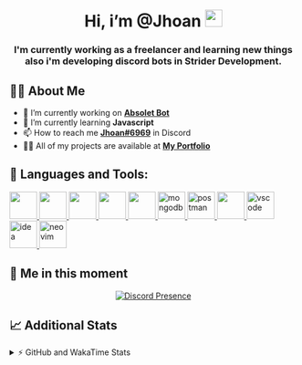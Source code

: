 <h1 align="center">Hi, i’m @Jhoan <img src="https://i.imgur.com/ILVRpZm.gif" width="30px"></h1>
<h3 align="center">I'm currently working as a freelancer and learning new things also i'm developing discord bots in Strider Development.</h3>

## 🙋‍♂️ About Me

- 🔭 I’m currently working on **[Absolet Bot](https://strider.cloud)**
- 🌱 I’m currently learning **Javascript**
- 📫 How to reach me **[Jhoan#6969](https://jhoan.monster/)** in Discord
- 👨‍💻 All of my projects are available at **[My Portfolio](https://jhoan.monster)**

## 🚀 Languages and Tools:
<p align="left"> 
    <a href="https://developer.mozilla.org/en-US/docs/Web/JavaScript" target="_blank"> <img src="https://img.icons8.com/color/48/000000/javascript.png" width="48" height="48"/> </a> 
    <a href="https://www.w3.org/html/" target="_blank"> <img src="https://img.icons8.com/color/48/000000/html-5.png" width="48" height="48"/> </a> 
    <a href="https://www.w3schools.com/css/" target="_blank"> <img src="https://img.icons8.com/color/48/000000/css3.png" width="48" height="48"/> </a> 
    <a href="https://getbootstrap.com" target="_blank"> <img src="https://img.icons8.com/color/48/000000/bootstrap.png" width="48" height="48"/> </a> 
    <a href="https://nodejs.org" target="_blank"> <img src="https://i.imgur.com/XX8lvL7.png" width="48" height="48"/> </a> 
    <a href="https://www.mongodb.com/" target="_blank"> <img src="https://i.imgur.com/nRtS3AN.png" alt="mongodb" width="48" height="48"/> </a> 
    <a href="https://postman.com" target="_blank"> <img src="https://www.vectorlogo.zone/logos/getpostman/getpostman-icon.svg" alt="postman" width="48" height="48"/> </a>   
    <a href="https://git-scm.com/" target="_blank"> <img src="https://img.icons8.com/color/48/000000/git.png" width="48" height="48"/> </a> 
    <a href="https://code.visualstudio.com" target="_blank" > <img src="https://upload.wikimedia.org/wikipedia/commons/thumb/9/9a/Visual_Studio_Code_1.35_icon.svg/2048px-Visual_Studio_Code_1.35_icon.svg.png" alt="vscode" width="48" height="48"> </a>
    <a href="https://www.jetbrains.com/es-es/idea/" target="_blank" > <img src="https://resources.jetbrains.com/storage/products/intellij-idea/img/meta/intellij-idea_logo_300x300.png" alt="idea" width="48" height="48"> </a>
    <a href="https://neovim.io" target="_blank"> <img src="https://icons.iconarchive.com/icons/papirus-team/papirus-apps/512/nvim-icon.png" alt="neovim" width="48" height="48"/> </a>
</p>
  
## 👤 Me in this moment
<p align="center">
    <a href="https://discord.com/users/852617426591154177" target="_blank" rel="nofollow">
        <img src="https://lanyard-profile-readme.vercel.app/api/852617426591154177?idleMessage=Probably%20coding%20Absolet..." alt="Discord Presence" align="center">
    </a>
</p>

## 📈 Additional Stats
<details>
    <summary>⚡ GitHub and WakaTime Stats</summary>
    <br/>

<!--START_SECTION:waka-->
![Code Time](http://img.shields.io/badge/Code%20Time-78%20hrs%2042%20mins-blue)

**🐱 My GitHub Data** 

> 🏆 373 Contributions in the Year 2022
 > 
> 📦 18.9 kB Used in GitHub's Storage 
 > 
> 💼 Opted to Hire
 > 
> 📜 4 Public Repositories 
 > 
> 🔑 12 Private Repositories  
 > 
**I'm a Night 🦉** 

```text
🌞 Morning    29 commits     ██░░░░░░░░░░░░░░░░░░░░░░░   7.55% 
🌆 Daytime    161 commits    ██████████░░░░░░░░░░░░░░░   41.93% 
🌃 Evening    162 commits    ██████████░░░░░░░░░░░░░░░   42.19% 
🌙 Night      32 commits     ██░░░░░░░░░░░░░░░░░░░░░░░   8.33%

```
📅 **I'm Most Productive on Saturday** 

```text
Monday       65 commits     ████░░░░░░░░░░░░░░░░░░░░░   16.93% 
Tuesday      45 commits     ███░░░░░░░░░░░░░░░░░░░░░░   11.72% 
Wednesday    68 commits     ████░░░░░░░░░░░░░░░░░░░░░   17.71% 
Thursday     20 commits     █░░░░░░░░░░░░░░░░░░░░░░░░   5.21% 
Friday       18 commits     █░░░░░░░░░░░░░░░░░░░░░░░░   4.69% 
Saturday     108 commits    ███████░░░░░░░░░░░░░░░░░░   28.12% 
Sunday       60 commits     ████░░░░░░░░░░░░░░░░░░░░░   15.62%

```


📊 **This Week I Spent My Time On** 

```text
⌚︎ Time Zone: America/Bogota

💬 Programming Languages: 
JavaScript               19 hrs 50 mins      ██████████████████████░░░   88.36% 
YAML                     1 hr 26 mins        █░░░░░░░░░░░░░░░░░░░░░░░░   6.39% 
JSON                     42 mins             ░░░░░░░░░░░░░░░░░░░░░░░░░   3.14% 
Text                     6 mins              ░░░░░░░░░░░░░░░░░░░░░░░░░   0.48% 
Python                   6 mins              ░░░░░░░░░░░░░░░░░░░░░░░░░   0.46%

🔥 Editors: 
VS Code                  22 hrs 25 mins      █████████████████████████   99.9% 
Neovim                   1 min               ░░░░░░░░░░░░░░░░░░░░░░░░░   0.1%

🐱‍💻 Projects: 
Fium Bot                 6 hrs 52 mins       ███████░░░░░░░░░░░░░░░░░░   30.65% 
Moon Bot                 6 hrs 42 mins       ███████░░░░░░░░░░░░░░░░░░   29.87% 
Nasgar Bot               4 hrs 31 mins       █████░░░░░░░░░░░░░░░░░░░░   20.16% 
Cisco Bot                2 hrs 50 mins       ███░░░░░░░░░░░░░░░░░░░░░░   12.68% 
Blaze Licenses           1 hr 1 min          █░░░░░░░░░░░░░░░░░░░░░░░░   4.57%

💻 Operating System: 
Linux                    22 hrs 26 mins      █████████████████████████   100.0%

```

**I Mostly Code in JavaScript** 

```text
JavaScript               9 repos             █████████████████░░░░░░░░   69.23% 
Java                     2 repos             ███░░░░░░░░░░░░░░░░░░░░░░   15.38% 
SCSS                     1 repo              ██░░░░░░░░░░░░░░░░░░░░░░░   7.69% 
TypeScript               1 repo              ██░░░░░░░░░░░░░░░░░░░░░░░   7.69%

```



 Last Updated on 11/05/2022 14:36:44 UTC
<!--END_SECTION:waka-->
</details>
